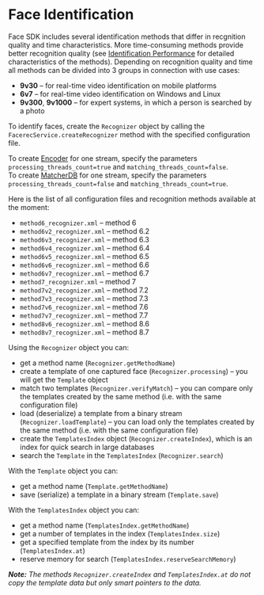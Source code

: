 # Face Identification

Face SDK includes several identification methods that differ in recgnition quality and time characteristics. More time-consuming methods provide better recognition quality (see [Identification Performance](../performance_parameters.md#identification-performance) for detailed characteristics of the methods). Depending on recognition quality and time all methods can be divided into 3 groups in connection with use cases:

* **9v30** – for real-time video identification on mobile platforms
* **6v7** – for real-time video identification on Windows and Linux
* **9v300**, **9v1000** – for expert systems, in which a person is searched by a photo

To identify faces, create the `Recognizer` object by calling the `FacerecService.createRecognizer` method with the specified configuration file.

To create [Encoder](../components.md#encoder) for one stream, specify the parameters `processing_threads_count=true` and `matching_threads_count=false`.  
To create [MatcherDB](../components.md#matcherdb) for one stream, specify the parameters `processing_threads_count=false` and `matching_threads_count=true`.

Here is the list of all configuration files and recognition methods available at the moment:

* `method6_recognizer.xml` – method 6
* `method6v2_recognizer.xml` – method 6.2
* `method6v3_recognizer.xml` – method 6.3
* `method6v4_recognizer.xml` – method 6.4
* `method6v5_recognizer.xml` – method 6.5
* `method6v6_recognizer.xml` – method 6.6
* `method6v7_recognizer.xml` – method 6.7
* `method7_recognizer.xml` – method 7
* `method7v2_recognizer.xml` – method 7.2
* `method7v3_recognizer.xml` – method 7.3
* `method7v6_recognizer.xml` – method 7.6
* `method7v7_recognizer.xml` – method 7.7
* `method8v6_recognizer.xml` – method 8.6
* `method8v7_recognizer.xml` – method 8.7

Using the `Recognizer` object you can:

* get a method name (`Recognizer.getMethodName`)
* create a template of one captured face (`Recognizer.processing`) – you will get the `Template` object
* match two templates (`Recognizer.verifyMatch`) – you can compare only the templates created by the same method (i.e. with the same configuration file)
* load (deserialize) a template from a binary stream (`Recognizer.loadTemplate`) – you can load only the templates created by the same method (i.e. with the same configuration file)
* create the `TemplatesIndex` object (`Recognizer.createIndex`), which is an index for quick search in large databases
* search the `Template` in the `TemplatesIndex` (`Recognizer.search`)

With the `Template` object you can:

* get a method name (`Template.getMethodName`)
* save (serialize) a template in a binary stream (`Template.save`)

With the `TemplatesIndex` object you can:

* get a method name (`TemplatesIndex.getMethodName`)
* get a number of templates in the index (`TemplatesIndex.size`)
* get a specified template from the index by its number (`TemplatesIndex.at`)
* reserve memory for search (`TemplatesIndex.reserveSearchMemory`)

_**Note:** The methods `Recognizer.createIndex` and `TemplatesIndex.at` do not copy the template data but only smart pointers to the data._
